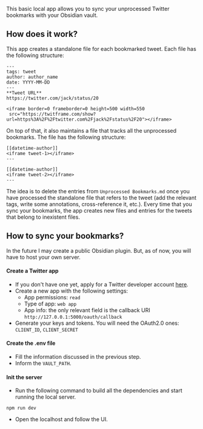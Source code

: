 This basic local app allows you to sync your unprocessed Twitter bookmarks with your Obsidian vault.

## How does it work?

This app creates a standalone file for each bookmarked tweet. Each file has the following structure:
```
---
tags: tweet
author: author_name
date: YYYY-MM-DD
---
**Tweet URL**
https://twitter.com/jack/status/20

<iframe border=0 frameborder=0 height=500 width=550  
 src="https://twitframe.com/show?url=https%3A%2F%2Ftwitter.com%2Fjack%2Fstatus%2F20"></iframe>
```

On top of that, it also maintains a file that tracks all the unprocessed bookmarks. The file has the following structure:

```
[[datetime-author]]
<iframe tweet-1></iframe>
---

[[datetime-author]]
<iframe tweet-2></iframe>
---
```

The idea is to delete the entries from `Unprocessed Bookmarks.md` once you have processed the standalone file that refers to the tweet (add the relevant tags, write some annotations, cross-reference it, etc.).
Every time that you sync your bookmarks, the app creates new files and entries for the tweets that belong to inexistent files.

## How to sync your bookmarks?

In the future I may create a public Obsidian plugin. But, as of now, you will have to host your own server.

#### Create a Twitter app
- If you don't have one yet, apply for a Twitter developer account [here](https://developer.twitter.com/en/portal/petition/essential/basic-info).
- Create a new app with the following settings:
	- App permissions: `read`
	- Type of app: `web app`
	- App info: the only relevant field is the callback URI `http://127.0.0.1:5000/oauth/callback`
- Generate your keys and tokens. You will need the OAuth2.0 ones: `CLIENT_ID`, `CLIENT_SECRET`

#### Create the .env file
- Fill the information discussed in the previous step.
- Inform the `VAULT_PATH`.

#### Init the server
- Run the following command to build all the dependencies and start running the local server.
```
npm run dev
```
- Open the localhost and follow the UI.